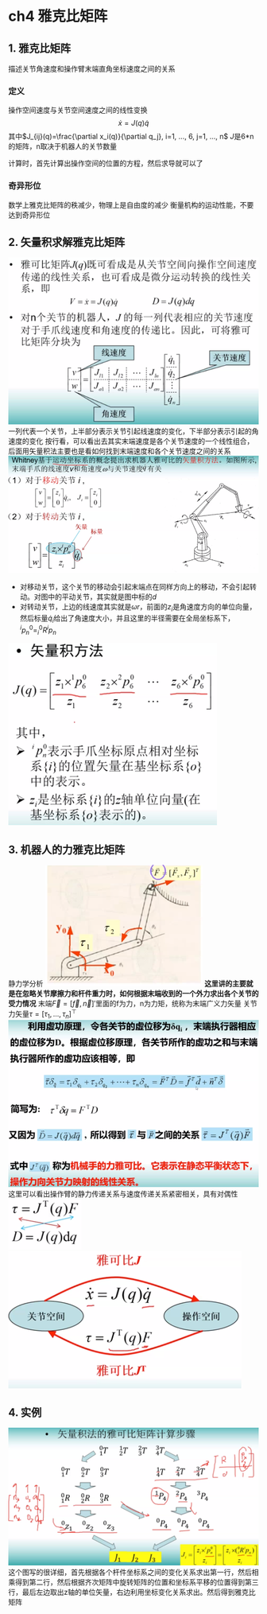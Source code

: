 # ch4 雅克比矩阵
## 1. 雅克比矩阵
描述关节角速度和操作臂末端直角坐标速度之间的关系 
### 定义
操作空间速度与关节空间速度之间的线性变换
$$\dot{x}=J(q)\dot{q}$$
其中$J_{ij}(q)=\frac{\partial x_i(q)}{\partial q_j}, i=1, ..., 6, j=1, ..., n$
$J$是6*n的矩阵，n取决于机器人的关节数量

计算时，首先计算出操作空间的位置的方程，然后求导就可以了

### 奇异形位
数学上雅克比矩阵的秩减少，物理上是自由度的减少
衡量机构的运动性能，不要达到奇异形位

## 2. 矢量积求解雅克比矩阵
![20200319180645.png](https://raw.githubusercontent.com/s974534426/img_for_notes/master/20200319180645.png)
一列代表一个关节，上半部分表示关节引起线速度的变化，下半部分表示引起的角速度的变化
按行看，可以看出去其实末端速度是各个关节速度的一个线性组合，后面用矢量积法主要也是看如何找到末端速度和各个关节速度之间的关系
![20200319181150.png](https://raw.githubusercontent.com/s974534426/img_for_notes/master/20200319181150.png)
- 对移动关节，这个关节的移动会引起末端点在同样方向上的移动，不会引起转动。对图中的平动关节，其实就是图中标的$d$
- 对转动关节，上边的线速度其实就是$\omega r$，前面的$z_i$是角速度方向的单位向量，然后标量$\dot{q}_i$给出了角速度大小，并且这里的半径需要在全局坐标系下，$^ip_n^0=_i^0R^ip_n$

![20200319182750.png](https://raw.githubusercontent.com/s974534426/img_for_notes/master/20200319182750.png)
## 3. 机器人的力雅克比矩阵
静力学分析
![20200319191104.png](https://raw.githubusercontent.com/s974534426/img_for_notes/master/20200319191104.png)
**这里讲的主要就是在忽略关节摩擦力和杆件重力时，如何根据末端收到的一个外力求出各个关节的受力情况**
末端$\vec{F}=[\vec{f}, \vec{n}]'$里面的f为力，n为力矩，统称为末端广义力矢量
关节力矢量$\tau=[\tau_1, ..., \tau_n]^{\top}$
![20200319192057.png](https://raw.githubusercontent.com/s974534426/img_for_notes/master/20200319192057.png)
这里可以看出操作臂的静力传递关系与速度传递关系紧密相关，具有对偶性
![20200319192549.png](https://raw.githubusercontent.com/s974534426/img_for_notes/master/20200319192549.png)
![20200319192643.png](https://raw.githubusercontent.com/s974534426/img_for_notes/master/20200319192643.png)
## 4. 实例
![20200319192955.png](https://raw.githubusercontent.com/s974534426/img_for_notes/master/20200319192955.png)
这个图写的很详细，首先根据各个杆件坐标系之间的变化关系求出第一行，然后相乘得到第二行，然后根据齐次矩阵中旋转矩阵的位置和坐标系平移的位置得到第三行，最后左边取出z轴的单位矢量，右边利用坐标变化关系求出。然后得到雅克比矩阵